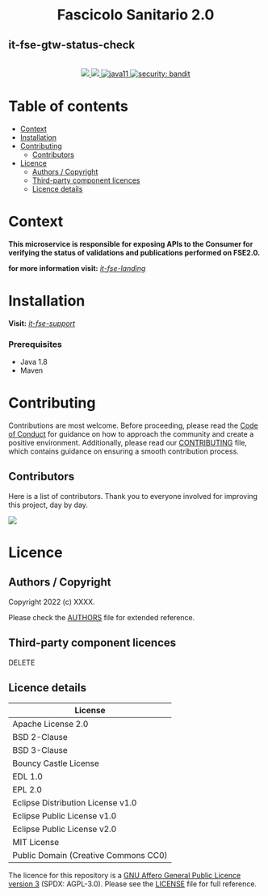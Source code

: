 <h1 align="center">Fascicolo Sanitario 2.0</h1>
<h2 align="left">it-fse-gtw-status-check</h2>

<br />
<div align="center">
    <!-- CoC -->
    <a href="CODE_OF_CONDUCT.md">
      <img src="https://img.shields.io/badge/Contributor%20Covenant-v2.0%20adopted-ff69b4.svg" />
    </a>
    <a href="CODE_OF_CONDUCT.md">
      <img src="https://img.shields.io/badge/badge-green.svg" />
    </a>
    <a href="/">
      <img alt="java11"
      src="https://img.shields.io/badge/badge-red.svg">
    </a>
    <a href="/">
      <img alt="security: bandit"
      src="https://img.shields.io/badge/badge-yellow.svg">
    </a>
</div>


# Table of contents

- [Context](#context)
- [Installation](#installation)
- [Contributing](#contributing)
    - [Contributors](#contributors)
- [Licence](#licence)
    - [Authors / Copyright](#authors--copyright)
    - [Third-party component licences](#third-party-component-licences)
    - [Licence details](#licence-details)


# Context

**This microservice is responsible for exposing APIs to the Consumer for verifying the status of validations and publications performed on FSE2.0.**

**for more information visit:** [*it-fse-landing*](https://github.com/ministero-salute/it-fse-landing)


# Installation
**Visit:** [*it-fse-support*](https://github.com/ministero-salute/it-fse-support)

### Prerequisites
- Java 1.8
- Maven

# Contributing
Contributions are most welcome. Before proceeding, please read the [Code of Conduct](./CODE_OF_CONDUCT.md) for guidance on how to approach the community and create a positive environment. Additionally, please read our [CONTRIBUTING](./CONTRIBUTING.md) file, which contains guidance on ensuring a smooth contribution process.

## Contributors
Here is a list of contributors. Thank you to everyone involved for improving this project, day by day.

<a href="https://github.com/ministero-salute/XXXX">
  <img
  src="https://contributors-img.web.app/image?repo=ministero-salute/XXXX"
  />
</a>

# Licence

## Authors / Copyright

Copyright 2022 (c) XXXX.

Please check the [AUTHORS](AUTHORS) file for extended reference.

## Third-party component licences
DELETE

## Licence details
| License                             |
|-------------------------------------|
| Apache License 2.0                  |
| BSD 2-Clause                        |
| BSD 3-Clause                        |
| Bouncy Castle License               |
| EDL 1.0                             |
| EPL 2.0                             |
| Eclipse Distribution License v1.0   |
| Eclipse Public License v1.0         |
| Eclipse Public License v2.0         |
| MIT License                         |
| Public Domain (Creative Commons CC0)|

The licence for this repository is a [GNU Affero General Public Licence version 3](https://www.gnu.org/licenses/agpl-3.0.html) (SPDX: AGPL-3.0). Please see the [LICENSE](LICENSE) file for full reference.

